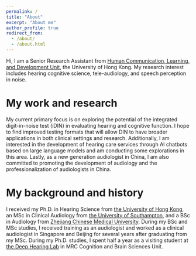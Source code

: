 ```yaml
---
permalink: /
title: "About"
excerpt: "About me"
author_profile: true
redirect_from: 
  - /about/
  - /about.html
---
```


Hi, I am a Senior Research Assistant from [Human Communication, Learning, and Development Unit](https://web.edu.hku.hk/unit/human-communication-learning-and-development), the University of Hong Kong. My research interest includes hearing cognitive science, tele-audiology, and speech perception in noise.

My work and research
======
My current primary focus is on exploring the potential of the integrated digit-in-noise test (iDIN) in evaluating hearing and cognitive function. I hope to find improved testing formats that will allow DIN to have broader applications in both clinical settings and research. Additionally, I am interested in the development of hearing care services through AI chatbots based on large language models and am conducting some explorations in this area. Lastly, as a new generation audiologist in China, I am also committed to promoting the development of audiology and the professionalization of audiologists in China.

My background and history
======

I received my Ph.D. in Hearing Science from [the University of Hong Kong](https://web.edu.hku.hk/unit/human-communication-learning-and-development), an MSc in Clinical Audiology from [the University of Southampton](https://www.southampton.ac.uk/courses/audiology-with-clinical-placement-masters-msc), and a BSc in Audiology from [Zhejiang Chinese Medical University](https://www.zcmu.edu.cn/english/). During my BSc and MSc studies, I received training as an audiologist and worked as a clinical audiologist in Singapore and Beijing for several years after graduating from my MSc. During my Ph.D. studies, I spent half a year as a visiting student at [the Deep Hearing Lab](https://www.deephearinglab.com/home) in MRC Cognition and Brain Sciences Unit.
